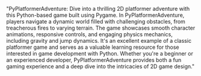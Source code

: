 "PyPlatformerAdventure: Dive into a thrilling 2D platformer adventure with this Python-based game built using Pygame. In PyPlatformerAdventure, players navigate a dynamic world filled with
challenging obstacles, from treacherous fires to varying terrain. The game showcases smooth character animations, responsive controls, and engaging physics mechanics, including gravity and jump dynamics.
It's an excellent example of a classic platformer game and serves as a valuable learning resource for those interested in game development with Python.
Whether you're a beginner or an experienced developer, PyPlatformerAdventure provides both a fun gaming experience and a deep dive into the intricacies of 2D game design."
